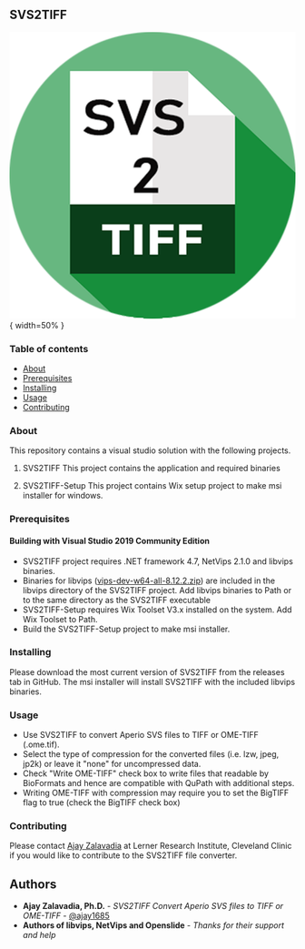 ## SVS2TIFF

![icon](svs2tiff.png){ width=50% }

### Table of contents

+ [About](#about)
+ [Prerequisites](#requirements)
+ [Installing](#install)
+ [Usage](#usage)
+ [Contributing](#contributing)

### About <a name = "about"></a>

This repository contains a visual studio solution with the following projects.

1. SVS2TIFF
This project contains the application and required binaries

2. SVS2TIFF-Setup
This project contains Wix setup project to make msi installer for windows.

### Prerequisites <a name = "requirements"></a>

#### Building with Visual Studio 2019 Community Edition
* SVS2TIFF project requires .NET framework 4.7, NetVips 2.1.0 and libvips binaries.
*  Binaries for libvips ([vips-dev-w64-all-8.12.2.zip](https://github.com/libvips/build-win64-mxe/releases/download/v8.12.2/vips-dev-w64-all-8.12.2.zip)) are included in the libvips directory of the SVS2TIFF project. Add libvips binaries to Path or to the same directory as the SVS2TIFF executable
* SVS2TIFF-Setup requires Wix Toolset V3.x installed on the system. Add Wix Toolset to Path. 
* Build the SVS2TIFF-Setup project to make msi installer. 

### Installing <a name = "install"></a>

Please download the most current version of SVS2TIFF from the releases tab in GitHub.  The msi installer will install SVS2TIFF with the included libvips binaries.

### Usage <a name = "usage"></a>

* Use SVS2TIFF to convert Aperio SVS files to TIFF or OME-TIFF (.ome.tif).
* Select the type of compression for the converted files (i.e. lzw, jpeg, jp2k) or leave it "none" for uncompressed data.
* Check "Write OME-TIFF" check box to write files that readable by BioFormats and hence are compatible with QuPath with additional steps.
* Writing OME-TIFF with compression may require you to set the BigTIFF flag to true (check the BigTIFF check box)

### Contributing <a name = "contributing"></a>

Please contact [Ajay Zalavadia](https://ajay1685.github.io/) at Lerner Research Institute, Cleveland Clinic if you would like to contribute to the SVS2TIFF file converter. 

## Authors

* **Ajay Zalavadia, Ph.D.** - *SVS2TIFF Convert Aperio SVS files to TIFF or OME-TIFF* - [@ajay1685](https://github.com/ajay1685)
* **Authors of libvips, NetVips and Openslide** - *Thanks for their support and help*